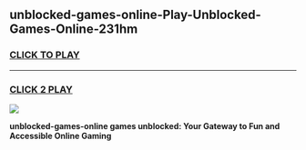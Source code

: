 
## unblocked-games-online-Play-Unblocked-Games-Online-231hm
<h3>
<a href="https://premium76.site?title=unblocked-games-online&ref=24A">CLICK TO PLAY</a></h3>
<hr>

<h3>
<a href="https://premium76.site?title=unblocked-games-online&ref=24A">CLICK 2 PLAY</a>
  
</h3>

<a href="https://premium76.site?title=unblocked-games-online&ref=24A"><img src="https://clearcache.store/games.png"></a>


**unblocked-games-online games unblocked: Your Gateway to Fun and Accessible Online Gaming**
